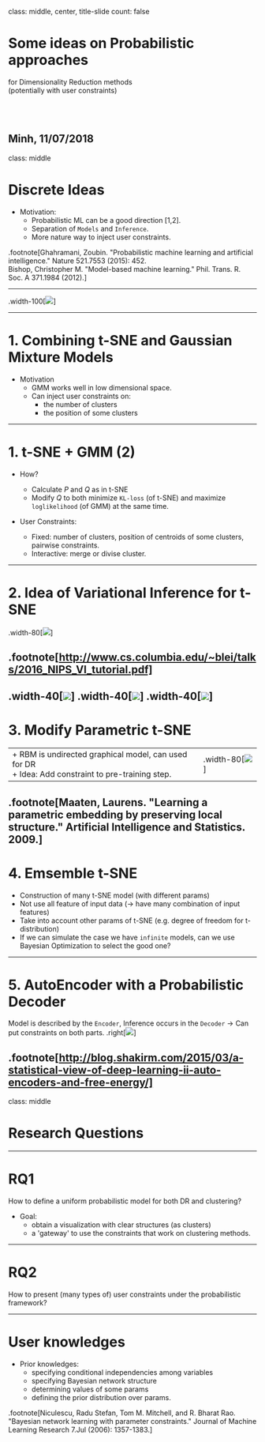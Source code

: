 class: middle, center, title-slide
count: false

# Some ideas on Probabilistic approaches
for Dimensionality Reduction methods <br>
(potentially with user constraints)

<br><br>

Minh, 11/07/2018
---

class: middle

# Discrete Ideas

- Motivation:
    + Probabilistic ML can be a good direction [1,2].
    + Separation of `Models` and `Inference`.
    + More nature way to inject user constraints.

<!-- - Ideas:
    + based on t-SNE for InfoViz.
    + find the probabilistic approach for DR.
    + think about the way to inject (user) constraints into a probabilistic framework. -->

.footnote[Ghahramani, Zoubin. "Probabilistic machine learning and artificial intelligence." Nature 521.7553 (2015): 452. <br>
Bishop, Christopher M. "Model-based machine learning." Phil. Trans. R. Soc. A 371.1984 (2012).]

---

.width-100[![](./figures/prob_ml.png)]

---

# 1. Combining t-SNE and Gaussian Mixture Models

- Motivation
    + GMM works well in low dimensional space.
    + Can inject user constraints on:
        * the number of clusters
        * the position of some clusters

---

# 1. t-SNE + GMM (2)

- How?
    + Calculate $P$ and $Q$ as in t-SNE
    + Modify $Q$ to both minimize `KL-loss` (of t-SNE) and maximize `loglikelihood` (of GMM) at the same time.

- User Constraints:
    + Fixed: number of clusters, position of centroids of some clusters, pairwise constraints.
    + Interactive: merge or divise cluster.

<div class="mermaid">

</div>

---

# 2. Idea of Variational Inference for t-SNE

.width-80[![](./figures/vi0.png)]

.footnote[http://www.cs.columbia.edu/~blei/talks/2016_NIPS_VI_tutorial.pdf]
---

.width-40[![](./figures/vi1.png)]
.width-40[![](./figures/vi2.png)]
.width-40[![](./figures/vi3.png)]
---

# 3. Modify Parametric t-SNE

|||
|--|--|
|+ RBM is undirected graphical model, can used for DR <br> + Idea: Add constraint to pre-training step.|.width-80[![](./figures/parametric_tsne.png)]|

.footnote[Maaten, Laurens. "Learning a parametric embedding by preserving local structure." Artificial Intelligence and Statistics. 2009.]
---

# 4. Emsemble t-SNE
+ Construction of many t-SNE model (with different params)
+ Not use all feature of input data (-> have many combination of input features)
+ Take into account other params of t-SNE (e.g. degree of freedom for t-distribution)
+ If we can simulate the case we have `infinite` models, can we use Bayesian Optimization to select the good one?

---

# 5. AutoEncoder with a Probabilistic Decoder

Model is described by the `Encoder`, Inference occurs in the `Decoder` -> Can put constraints on both parts.
.right[![](./figures/vi_encdec.png)]

.footnote[http://blog.shakirm.com/2015/03/a-statistical-view-of-deep-learning-ii-auto-encoders-and-free-energy/]
---


class: middle

# Research Questions

---

# RQ1

How to define a uniform probabilistic model
for both DR and clustering?
- Goal:
    + obtain a visualization with clear structures (as clusters)
    + a 'gateway' to use the constraints that work on clustering methods.

---

# RQ2

How to present (many types of) user constraints
under the probabilistic framework?

---

# User knowledges

+ Prior knowledges:
    * specifying conditional independencies among variables
    * specifying Bayesian network structure
    * determining values of some params
    * defining the prior distribution over params.

.footnote[Niculescu, Radu Stefan, Tom M. Mitchell, and R. Bharat Rao. "Bayesian network learning with parameter constraints." Journal of Machine Learning Research 7.Jul (2006): 1357-1383.]